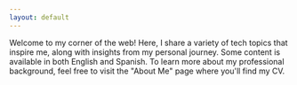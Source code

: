 ```yaml
---
layout: default
---
```

Welcome to my corner of the web! Here, I share a variety of tech topics that inspire me, along with insights from my personal journey. Some content is available in both English and Spanish. To learn more about my professional background, feel free to visit the "About Me" page where you'll find my CV.
